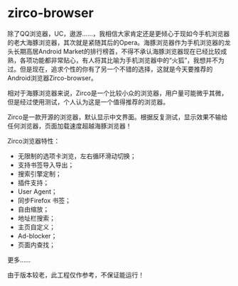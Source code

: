 # zirco-browser

除了QQ浏览器，UC，遨游……，我相信大家肯定还是更倾心于现如今手机浏览器的老大海豚浏览器，其次就是紧随其后的Opera。海豚浏览器作为手机浏览器的龙头长期高居Android Market的排行榜首，不得不承认海豚浏览器现在已经比较成熟，各项功能都非常贴心，有人将其比喻为手机浏览器中的“火狐”，我想并不为过。但是现在，追求个性的你有了另一个不错的选择，这就是今天要推荐的Android浏览器Zirco-browser。

相对于海豚浏览器来说，Zirco是一个比较小众的浏览器，用户量可能微乎其微，但是经过使用测试，个人认为这是一个值得推荐的浏览器。

Zirco是一款开源的浏览器，默认显示中文界面。根据反复测试，显示效果不输给任何浏览器，页面加载速度超越海豚浏览器！

Zirco浏览器特性：
- 无限制的选项卡浏览，左右循环滑动切换；
- 支持书签导入导出；
- 搜索引擎定制；
- 插件支持；
- User Agent；
- 同步Firefox 书签；
- 自由缩放；
- 地址栏搜索；
- 主页自定义；
- Ad-blocker；
- 页面内查找；

更多……


由于版本较老，此工程仅作参考，不保证能运行！
